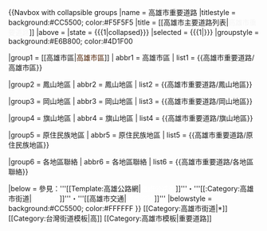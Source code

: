 {{Navbox with collapsible groups
|name  = 高雄市重要道路
|titlestyle = background:#CC5500; color:#F5F5F5
|title = [[高雄市主要道路列表|<span style="color:#F5F5F5;">高雄市重要道路</span>]]
|above = 
|state = {{{1|collapsed}}}
|selected = {{{1|}}}
|groupstyle = background:#E6B800; color:#4D1F00


|group1 = [[高雄市區|<span style="color:#4D1F00;">高雄市區</span>]]
| abbr1 = 高雄市區
| list1 = {{高雄市重要道路/高雄市區}}

|group2 = 鳳山地區
| abbr2 = 鳳山地區
| list2 = {{高雄市重要道路/鳳山地區}}

|group3 = 岡山地區
| abbr3 = 岡山地區
| list3 = {{高雄市重要道路/岡山地區}}

|group4 = 旗山地區
| abbr4 = 旗山地區
| list4 = {{高雄市重要道路/旗山地區}}

|group5 = 原住民族地區
| abbr5 = 原住民族地區
| list5 = {{高雄市重要道路/原住民族地區}}

|group6 = 各地區聯絡
| abbr6 = 各地區聯絡
| list6 = {{高雄市重要道路/各地區聯絡}}

|below = 參見：'''[[Template:高雄公路網|<span style="color:#FFFFFF;">高雄公路網</span>]]'''・'''[[:Category:高雄市街道|<span style="color:#FFFFFF;">高雄街道</span>]]'''・'''[[高雄市交通|<span style="color:#FFFFFF;">高雄交通</span>]]'''
|belowstyle = background:#CC5500; color:#FFFFFF
}}
<noinclude>
[[Category:高雄市街道|*]]
[[Category:台灣街道模板|高]]
[[Category:高雄市模板|重要道路]]
</noinclude>